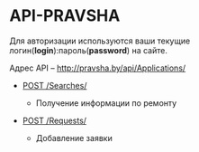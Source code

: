 # API-PRAVSHA

Для авторизации используются ваши текущие логин(**login**):пароль(**password**) на сайте.

Адрес API – http://pravsha.by/api/Applications/

- [POST /Searches/](searches.md)
    - Получение информации по ремонту
    
- [POST /Requests/](requests.md)
    - Добавление заявки
